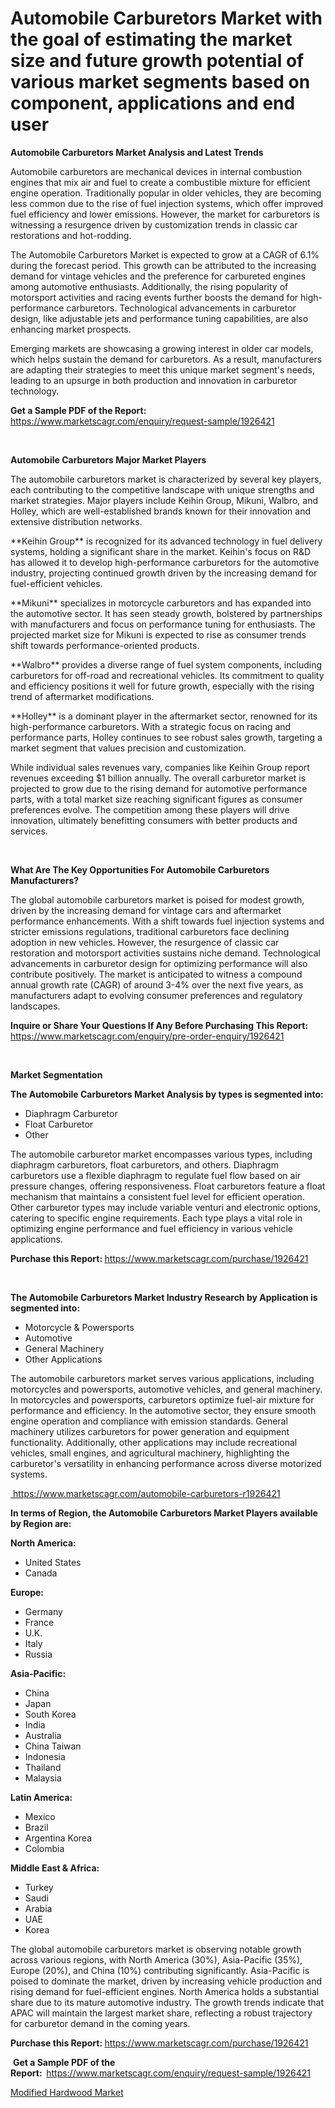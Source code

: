 <p><h1>Automobile Carburetors Market with the goal of estimating the market size and future growth potential of various market segments based on component, applications and end user</h1></p><p><strong>Automobile Carburetors Market Analysis and Latest Trends</strong></p>
<p><p>Automobile carburetors are mechanical devices in internal combustion engines that mix air and fuel to create a combustible mixture for efficient engine operation. Traditionally popular in older vehicles, they are becoming less common due to the rise of fuel injection systems, which offer improved fuel efficiency and lower emissions. However, the market for carburetors is witnessing a resurgence driven by customization trends in classic car restorations and hot-rodding.</p><p>The Automobile Carburetors Market is expected to grow at a CAGR of 6.1% during the forecast period. This growth can be attributed to the increasing demand for vintage vehicles and the preference for carbureted engines among automotive enthusiasts. Additionally, the rising popularity of motorsport activities and racing events further boosts the demand for high-performance carburetors. Technological advancements in carburetor design, like adjustable jets and performance tuning capabilities, are also enhancing market prospects.</p><p>Emerging markets are showcasing a growing interest in older car models, which helps sustain the demand for carburetors. As a result, manufacturers are adapting their strategies to meet this unique market segment's needs, leading to an upsurge in both production and innovation in carburetor technology.</p></p>
<p><strong>Get a Sample PDF of the Report:&nbsp;</strong> <a href="https://www.marketscagr.com/enquiry/request-sample/1926421?utm_campaign=2526&utm_medium=2&utm_source=Github&utm_content=ia&utm_term=28032025&utm_id=automobile-carburetors">https://www.marketscagr.com/enquiry/request-sample/1926421</a></p>
<p>&nbsp;</p>
<p><strong>Automobile Carburetors Major Market Players</strong></p>
<p><p>The automobile carburetors market is characterized by several key players, each contributing to the competitive landscape with unique strengths and market strategies. Major players include Keihin Group, Mikuni, Walbro, and Holley, which are well-established brands known for their innovation and extensive distribution networks.</p><p>**Keihin Group** is recognized for its advanced technology in fuel delivery systems, holding a significant share in the market. Keihin's focus on R&D has allowed it to develop high-performance carburetors for the automotive industry, projecting continued growth driven by the increasing demand for fuel-efficient vehicles.</p><p>**Mikuni** specializes in motorcycle carburetors and has expanded into the automotive sector. It has seen steady growth, bolstered by partnerships with manufacturers and focus on performance tuning for enthusiasts. The projected market size for Mikuni is expected to rise as consumer trends shift towards performance-oriented products.</p><p>**Walbro** provides a diverse range of fuel system components, including carburetors for off-road and recreational vehicles. Its commitment to quality and efficiency positions it well for future growth, especially with the rising trend of aftermarket modifications.</p><p>**Holley** is a dominant player in the aftermarket sector, renowned for its high-performance carburetors. With a strategic focus on racing and performance parts, Holley continues to see robust sales growth, targeting a market segment that values precision and customization.</p><p>While individual sales revenues vary, companies like Keihin Group report revenues exceeding $1 billion annually. The overall carburetor market is projected to grow due to the rising demand for automotive performance parts, with a total market size reaching significant figures as consumer preferences evolve. The competition among these players will drive innovation, ultimately benefitting consumers with better products and services.</p></p>
<p>&nbsp;</p>
<p><strong>What Are The Key Opportunities For Automobile Carburetors Manufacturers?</strong></p>
<p><p>The global automobile carburetors market is poised for modest growth, driven by the increasing demand for vintage cars and aftermarket performance enhancements. With a shift towards fuel injection systems and stricter emissions regulations, traditional carburetors face declining adoption in new vehicles. However, the resurgence of classic car restoration and motorsport activities sustains niche demand. Technological advancements in carburetor design for optimizing performance will also contribute positively. The market is anticipated to witness a compound annual growth rate (CAGR) of around 3-4% over the next five years, as manufacturers adapt to evolving consumer preferences and regulatory landscapes.</p></p>
<p><strong>Inquire or Share Your Questions If Any Before Purchasing This Report:</strong> <a href="https://www.marketscagr.com/enquiry/pre-order-enquiry/1926421?utm_campaign=2526&utm_medium=2&utm_source=Github&utm_content=ia&utm_term=28032025&utm_id=automobile-carburetors">https://www.marketscagr.com/enquiry/pre-order-enquiry/1926421</a></p>
<p>&nbsp;</p>
<p><strong>Market Segmentation</strong></p>
<p><strong>The Automobile Carburetors Market Analysis by types is segmented into:</strong></p>
<p><ul><li>Diaphragm Carburetor</li><li>Float Carburetor</li><li>Other</li></ul></p>
<p><p>The automobile carburetor market encompasses various types, including diaphragm carburetors, float carburetors, and others. Diaphragm carburetors use a flexible diaphragm to regulate fuel flow based on air pressure changes, offering responsiveness. Float carburetors feature a float mechanism that maintains a consistent fuel level for efficient operation. Other carburetor types may include variable venturi and electronic options, catering to specific engine requirements. Each type plays a vital role in optimizing engine performance and fuel efficiency in various vehicle applications.</p></p>
<p><strong>Purchase this Report:&nbsp;</strong><a href="https://www.marketscagr.com/purchase/1926421?utm_campaign=2526&utm_medium=2&utm_source=Github&utm_content=ia&utm_term=28032025&utm_id=automobile-carburetors">https://www.marketscagr.com/purchase/1926421</a></p>
<p>&nbsp;</p>
<p><strong>The Automobile Carburetors Market Industry Research by Application is segmented into:</strong></p>
<p><ul><li>Motorcycle & Powersports</li><li>Automotive</li><li>General Machinery</li><li>Other Applications</li></ul></p>
<p><p>The automobile carburetors market serves various applications, including motorcycles and powersports, automotive vehicles, and general machinery. In motorcycles and powersports, carburetors optimize fuel-air mixture for performance and efficiency. In the automotive sector, they ensure smooth engine operation and compliance with emission standards. General machinery utilizes carburetors for power generation and equipment functionality. Additionally, other applications may include recreational vehicles, small engines, and agricultural machinery, highlighting the carburetor's versatility in enhancing performance across diverse motorized systems.</p></p>
<p><a href="https://www.marketscagr.com/automobile-carburetors-r1926421?utm_campaign=2526&utm_medium=2&utm_source=Github&utm_content=ia&utm_term=28032025&utm_id=automobile-carburetors">&nbsp;https://www.marketscagr.com/automobile-carburetors-r1926421</a></p>
<p><strong>In terms of Region, the Automobile Carburetors Market Players available by Region are:</strong></p>
<p>
    <p> <strong> North America: </strong>
        <ul>
            <li>United States</li>
            <li>Canada</li>
        </ul>
        </p> 
    <p> <strong> Europe: </strong>
        <ul>
            <li>Germany</li>
            <li>France</li>
            <li>U.K.</li>
            <li>Italy</li>
            <li>Russia</li>
        </ul>
        </p> 
    <p> <strong> Asia-Pacific: </strong>
        <ul>
            <li>China</li>
            <li>Japan</li>
            <li>South Korea</li>
            <li>India</li>
            <li>Australia</li>
            <li>China Taiwan</li>
            <li>Indonesia</li>
            <li>Thailand</li>
            <li>Malaysia</li>
        </ul>
        </p> 
    <p> <strong> Latin America: </strong>
        <ul>
            <li>Mexico</li>
            <li>Brazil</li>
            <li>Argentina Korea</li>
            <li>Colombia</li>
        </ul>
        </p> 
    <p> <strong> Middle East & Africa: </strong>
        <ul>
            <li>Turkey</li>
            <li>Saudi</li>
            <li>Arabia</li>
            <li>UAE</li>
            <li>Korea</li>
        </ul>
    </p>
    </p>
<p><p>The global automobile carburetors market is observing notable growth across various regions, with North America (30%), Asia-Pacific (35%), Europe (20%), and China (10%) contributing significantly. Asia-Pacific is poised to dominate the market, driven by increasing vehicle production and rising demand for fuel-efficient engines. North America holds a substantial share due to its mature automotive industry. The growth trends indicate that APAC will maintain the largest market share, reflecting a robust trajectory for carburetor demand in the coming years.</p></p>
<p><strong>Purchase this Report: </strong><a href="https://www.marketscagr.com/purchase/1926421?utm_campaign=2526&utm_medium=2&utm_source=Github&utm_content=ia&utm_term=28032025&utm_id=automobile-carburetors">https://www.marketscagr.com/purchase/1926421</a></p>
<p>&nbsp;<strong>Get a Sample PDF of the Report:&nbsp;&nbsp;</strong><a href="https://www.marketscagr.com/enquiry/request-sample/1926421?utm_campaign=2526&utm_medium=2&utm_source=Github&utm_content=ia&utm_term=28032025&utm_id=automobile-carburetors">https://www.marketscagr.com/enquiry/request-sample/1926421</a></p>
<p><strong></strong></p>
<p><p><a href="https://github.com/tambraunrue691969/Market-Research-Report-List-1/blob/main/modified-hardwood-market.md?utm_campaign=2526&utm_medium=2&utm_source=Github&utm_content=ia&utm_term=28032025&utm_id=automobile-carburetors">Modified Hardwood Market</a></p></p>